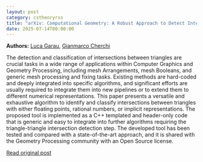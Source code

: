```yaml
---
layout: post
category: cstheoryrss
title: "arXiv: Computational Geometry: A Robust Approach to Detect Intersections between Triangles with"
date: 2025-07-14T00:00:00
---
```


**Authors:** [Luca Garau](https://dblp.uni-trier.de/search?q=Luca+Garau), [Gianmarco Cherchi](https://dblp.uni-trier.de/search?q=Gianmarco+Cherchi)

The detection and classification of intersections between triangles are
crucial tasks in a wide range of applications within Computer Graphics and
Geometry Processing, including mesh Arrangements, mesh Booleans, and generic
mesh processing and fixing tasks. Existing methods are hard-coded and deeply
integrated into specific algorithms, and significant efforts are usually
required to integrate them into new pipelines or to extend them to different
numerical representations. This paper presents a versatile and exhaustive
algorithm to identify and classify intersections between triangles with either
floating points, rational numbers, or implicit representations. The proposed
tool is implemented as a C++ templated and header-only code that is generic and
easy to integrate into further algorithms requiring the triangle-triangle
intersection detection step. The developed tool has been tested and compared
with a state-of-the-art approach, and it is shared with the Geometry Processing
community with an Open Source license.

[Read original post](http://arxiv.org/abs/2507.08478v1)
